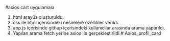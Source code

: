#axios cart uygulaması
1. html arayüz oluşturuldu.
2. css ile html içerisindeki nesnelere özellikler verildi.
3. app.js içerisinde githup içerisindeki kullanıcılar arasında arama yaptırıldı.
4. Yapılan arama fetch yerine axios ile gerçekleştirildi.# Axios_profil_card
